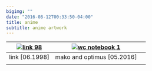 ```yaml
---
bigimg: ""
date: "2016-08-12T00:33:50-04:00"
title: anime
subtitle: anime artwork
---
```


<!--- 3x3 table --->

|[![link 98][1]][2]|  [![wc notebook 1][3]][4] 	|   	|
|---|---|---|
|   link [06.1998]	|   mako and optimus [05.2016]	|   	|
|   	|   	|   	|


<!--- Creating easy to read list with image links listed below --->


[1]: /thumbs/link98.jpg
[2]: /images/link98.jpg


[3]: /thumbs/wc-notebook-1.jpg
[4]: /images/wc-notebook-1.jpg

